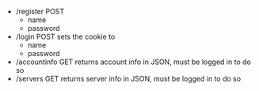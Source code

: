 + /register POST
	- name
	- password
+ /login POST sets the cookie to 
	- name
	- password
+ /accountinfo GET returns account info in JSON, must be logged in to do so
+ /servers GET returns server info in JSON, must be logged in to do so
